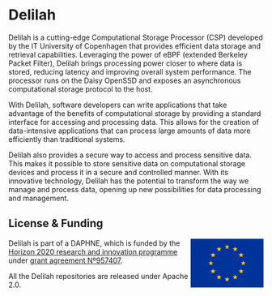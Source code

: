 # Delilah

Delilah is a cutting-edge Computational Storage Processor (CSP) developed by the IT University of Copenhagen that provides efficient data storage and retrieval capabilities. Leveraging the power of eBPF (extended Berkeley Packet Filter), Delilah brings processing power closer to where data is stored, reducing latency and improving overall system performance. The processor runs on the Daisy OpenSSD and exposes an asynchronous computational storage protocol to the host.

With Delilah, software developers can write applications that take advantage of the benefits of computational storage by providing a standard interface for accessing and processing data. This allows for the creation of data-intensive applications that can process large amounts of data more efficiently than traditional systems.

Delilah also provides a secure way to access and process sensitive data. This makes it possible to store sensitive data on computational storage devices and process it in a secure and controlled manner. With its innovative technology, Delilah has the potential to transform the way we manage and process data, opening up new possibilities for data processing and management.

## License & Funding

[<img src="media/europe.svg" height="96" align="right" alt="European emblem">](https://ec.europa.eu/)

Delilah is part of a DAPHNE, which is funded by the [Horizon 2020 research and innovation programme](https://ec.europa.eu/programmes/horizon2020/) under [grant agreement Nº957407](https://cordis.europa.eu/project/id/957407).

All the Delilah repositories are released under Apache 2.0.
